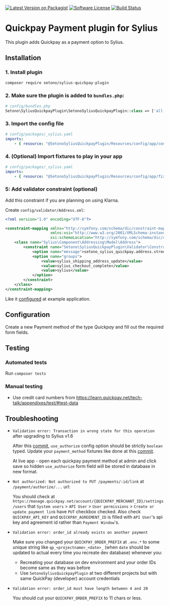 [![Latest Version on Packagist][ico-version]][link-packagist]
[![Software License][ico-license]](LICENSE)
[![Build Status][ico-travis]][link-travis]

# Quickpay Payment plugin for Sylius

This plugin adds Quickpay as a payment option to Sylius.

## Installation

### 1. Install plugin
 
```bash
composer require setono/sylius-quickpay-plugin
```

### 2. Make sure the plugin is added to `bundles.php`:

```php
# config/bundles.php
Setono\SyliusQuickpayPlugin\SetonoSyliusQuickpayPlugin::class => ['all' => true],
```

### 3. Import the config file

```yaml
# config/packages/_sylius.yaml
imports:
    - { resource: "@SetonoSyliusQuickpayPlugin/Resources/config/app/config.yaml" }
```

### 4. (Optional) Import fixtures to play in your app

````yaml
# config/packages/_sylius.yaml
imports:
    - { resource: "@SetonoSyliusQuickpayPlugin/Resources/config/app/fixtures.yaml" }    
````

### 5: Add validator constraint (optional)

Add this constraint if you are planning on using Klarna.

Create `config/validator/Address.xml`:

```xml
<?xml version="1.0" encoding="UTF-8"?>

<constraint-mapping xmlns="http://symfony.com/schema/dic/constraint-mapping"
                    xmlns:xsi="http://www.w3.org/2001/XMLSchema-instance"
                    xsi:schemaLocation="http://symfony.com/schema/dic/constraint-mapping http://symfony.com/schema/dic/services/constraint-mapping-1.0.xsd">
    <class name="Sylius\Component\Addressing\Model\Address">
        <constraint name="Setono\SyliusQuickpayPlugin\Validator\Constraints\AddressStreetEligibility">
            <option name="message">setono_sylius_quickpay.address.street_eligibility</option>
            <option name="groups">
                <value>sylius_shipping_address_update</value>
                <value>sylius_checkout_complete</value>
                <value>sylius</value>
            </option>
        </constraint>
    </class>
</constraint-mapping>

```

Like it [configured](tests/Application/config/validator/Address.xml) at example application.

## Configuration

Create a new Payment method of the type *Quickpay* and fill out the required form fields.

## Testing

### Automated tests

Run `composer tests`

### Manual testing

- Use credit card numbers from https://learn.quickpay.net/tech-talk/appendixes/test/#test-data

## Troubleshooting

- `Validation error: Transaction in wrong state for this operation` after upgrading to Sylius v1.6

  After this [commit](https://github.com/Sylius/Sylius/commit/6c748c9aec878687c610bd440aac9635143df0c3#diff-063b340e70ed54a7454a9c76bd3ef84eR158),
  `use_authorize` config option should be strictly `boolean` typed. Update your `payment_method` fixtures like done
  at this [commit](https://github.com/Setono/SyliusQuickpayPlugin/commit/a23a9d8552ed4dda528a810ed2c7e062106cf470).
  
  At live app - open each quickpay payment method at admin and click save so hidden `use_authorize` form field
  will be stored in database in new format.

- `Not authorized: Not authorized to PUT /payments/:id/link`
  at `/payment/authorize/...` url:
  
  You should check at `https://manage.quickpay.net/account/{QUICKPAY_MERCHANT_ID}/settings/users`
  that `System users` > `API User` > `User permissions` > `Create or update payment link` have `PUT`
  checkbox checked. Also check `QUICKPAY_API_KEY` and `QUICKPAY_AGREEMENT_ID` is filled with `API User`'s 
  api key and agreement id rather than `Payment Window`'s.

- `Validation error: order_id already exists on another payment`
  
  Make sure you changed your `QUICKPAY_ORDER_PREFIX` at `.env.*` to some unique string
  like `qp_<projectname>_<date>_` (when `date` should be updated to actual 
  every time you recreate dev database) whenever you:
  
  - Recreating your database on dev environment and your order IDs become same as they was before
  - Use `SetonoSyliusQuickpayPlugin` at two different projects but with same QuickPay 
    (developer) account credentials

- `Validation error: order_id must have length between 4 and 20`

  You should cut your `QUICKPAY_ORDER_PREFIX` to 11 chars or less.

[ico-version]: https://img.shields.io/packagist/v/setono/sylius-quickpay-plugin.svg?style=flat-square
[ico-license]: https://img.shields.io/badge/license-MIT-brightgreen.svg?style=flat-square
[ico-travis]: https://travis-ci.com/Setono/SyliusQuickpayPlugin.svg?branch=master

[link-packagist]: https://packagist.org/packages/setono/sylius-quickpay-plugin
[link-travis]: https://travis-ci.com/Setono/SyliusQuickpayPlugin
